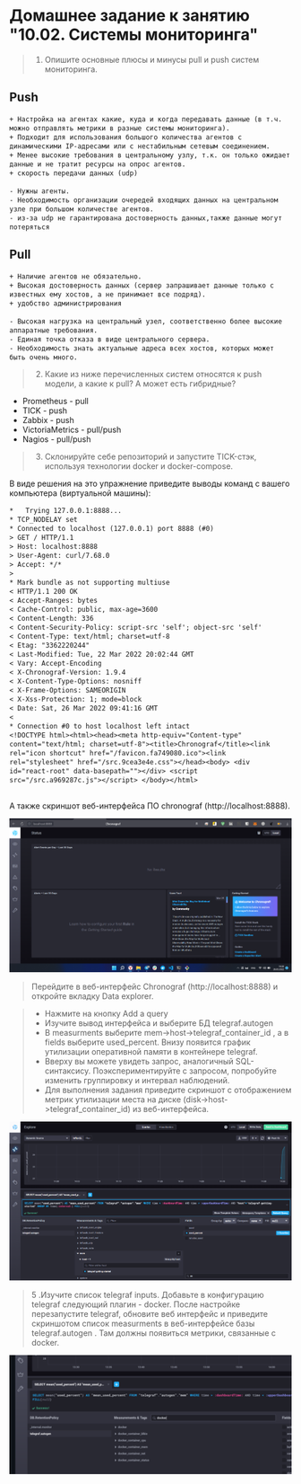 # Домашнее задание к занятию "10.02. Системы мониторинга"

> 1. Опишите основные плюсы и минусы pull и push систем мониторинга.

## Push

```
+ Настройка на агентах какие, куда и когда передавать данные (в т.ч. можно отправлять метрики в разные системы мониторинга).
+ Подходит для использования большого количества агентов с динамическими IP-адресами или с нестабильным сетевым соединением.
+ Менее высокие требования в центральному узлу, т.к. он только ожидает данные и не тратит ресурсы на опрос агентов.
+ скорость передачи данных (udp)

- Нужны агенты.
- Необходимость организации очередей входящих данных на центральном узле при большом количестве агентов.
- из-за udp не гарантирована достоверность данных,также данные могут потеряться
```

## Pull

```
+ Наличие агентов не обязательно.
+ Высокая достоверность данных (сервер запрашивает данные только с известных ему хостов, а не принимает все подряд).
+ удобство администрирования

- Высокая нагрузка на центральный узел, соответственно более высокие аппаратные требования.
- Единая точка отказа в виде центрального сервера.
- Необходимость знать актуальные адреса всех хостов, которых может быть очень много.
```

> 2. Какие из ниже перечисленных систем относятся к push модели, а какие к pull? А может есть гибридные?

* Prometheus - pull
* TICK - push
* Zabbix - push
* VictoriaMetrics - pull/push
* Nagios - pull/push

>3. Склонируйте себе репозиторий и запустите TICK-стэк, используя технологии docker и docker-compose.

В виде решения на это упражнение приведите выводы команд с вашего компьютера (виртуальной машины):

```
*   Trying 127.0.0.1:8888...
* TCP_NODELAY set
* Connected to localhost (127.0.0.1) port 8888 (#0)
> GET / HTTP/1.1
> Host: localhost:8888
> User-Agent: curl/7.68.0
> Accept: */*
>
* Mark bundle as not supporting multiuse
< HTTP/1.1 200 OK
< Accept-Ranges: bytes
< Cache-Control: public, max-age=3600
< Content-Length: 336
< Content-Security-Policy: script-src 'self'; object-src 'self'
< Content-Type: text/html; charset=utf-8
< Etag: "3362220244"
< Last-Modified: Tue, 22 Mar 2022 20:02:44 GMT
< Vary: Accept-Encoding
< X-Chronograf-Version: 1.9.4
< X-Content-Type-Options: nosniff
< X-Frame-Options: SAMEORIGIN
< X-Xss-Protection: 1; mode=block
< Date: Sat, 26 Mar 2022 09:41:16 GMT
<
* Connection #0 to host localhost left intact
<!DOCTYPE html><html><head><meta http-equiv="Content-type" content="text/html; charset=utf-8"><title>Chronograf</title><link rel="icon shortcut" href="/favicon.fa749080.ico"><link rel="stylesheet" href="/src.9cea3e4e.css"></head><body> <div id="react-root" data-basepath=""></div> <script src="/src.a969287c.js"></script> </body></html>


```

А также скриншот веб-интерфейса ПО chronograf (http://localhost:8888).

![screen](screen.png)

> Перейдите в веб-интерфейс Chronograf (http://localhost:8888) и откройте вкладку Data explorer.

> * Нажмите на кнопку Add a query
> * Изучите вывод интерфейса и выберите БД telegraf.autogen
> * В measurments выберите mem->host->telegraf_container_id , а в fields выберите used_percent. Внизу появится график утилизации оперативной памяти в контейнере telegraf.
> * Вверху вы можете увидеть запрос, аналогичный SQL-синтаксису. Поэкспериментируйте с запросом, попробуйте изменить группировку и интервал наблюдений.
> * Для выполнения задания приведите скриншот с отображением метрик утилизации места на диске (disk->host->telegraf_container_id) из веб-интерфейса.

![screen2](screen2.png)

> 5 .Изучите список telegraf inputs. Добавьте в конфигурацию telegraf следующий плагин - docker. После настройке перезапустите telegraf, обновите веб интерфейс и приведите скриншотом список measurments в веб-интерфейсе базы telegraf.autogen . Там должны появиться метрики, связанные с docker.

![screen3](screen3.png)